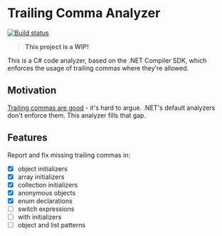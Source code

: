 # Trailing Comma Analyzer

[![Build status](https://github.com/levimcgomes/TrailingCommaAnalyzer/actions/workflows/main.yml/badge.svg)](https://github.com/levimcgomes/TrailingCommaAnalyzer/actions/workflows/main.yml)

> **This project is a WIP!**

This is a C# code analyzer, based on the .NET Compiler SDK, which enforces the usage of trailing commas where they're allowed.

## Motivation

[Trailing commas are good](https://devblogs.microsoft.com/oldnewthing/20240209-00/?p=109379) - it's hard to argue. .NET's default analyzers don't enforce them. This analyzer fills that gap.

## Features

Report and fix missing trailing commas in:

- [x] object initializers
- [x] array initializers
- [x] collection initializers
- [x] anonymous objects
- [x] enum declarations
- [ ] switch expressions
- [ ] with initializers
- [ ] object and list patterns
